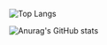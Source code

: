 
![Top Langs](https://github-readme-stats.vercel.app/api/top-langs/?username=kazukidddd&layout=compact)

![Anurag's GitHub stats](https://github-readme-stats.vercel.app/api?username=kazukidddd)
